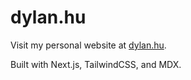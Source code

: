 # dylan.hu
Visit my personal website at [dylan.hu](https://dylan.hu).

Built with Next.js, TailwindCSS, and MDX.

